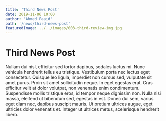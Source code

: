 ```yaml
---
title: 'Third News Post'
date: 2019-11-06 10:00
author: 'Ahmed Faaid'
path: '/news/third-news-post'
featuredImage: ../../images/003-third-review-img.jpg
---
```


# Third News Post

Nullam dui nisl, efficitur sed tortor dapibus, sodales luctus mi. Nunc vehicula hendrerit tellus eu tristique. Vestibulum porta nec lectus eget consectetur. Quisque leo ligula, imperdiet non cursus sed, vulputate sit amet purus. Proin sit amet sollicitudin neque. In eget egestas erat. Cras efficitur velit at dolor volutpat, non venenatis enim condimentum. Suspendisse mollis tristique eros, id tempor neque dignissim non. Nulla nisi massa, eleifend ut bibendum sed, egestas in est. Donec dui sem, varius eget diam nec, dapibus suscipit mauris. Ut pretium ultrices augue, eget ultricies dolor venenatis et. Integer ut ultrices metus, scelerisque hendrerit libero.
